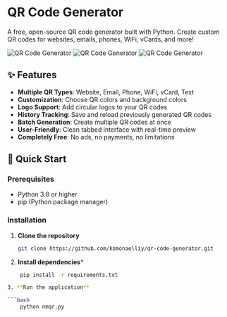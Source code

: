 # QR Code Generator

A free, open-source QR code generator built with Python. Create custom QR codes for websites, emails, phones, WiFi, vCards, and more!

![QR Code Generator](https://img.shields.io/badge/Python-3.8%2B-blue)
![QR Code Generator](https://img.shields.io/badge/License-MIT-green)
![QR Code Generator](https://img.shields.io/badge/Platform-Windows%20%7C%20Mac%20%7C%20Linux-lightgrey)

## ✨ Features

- **Multiple QR Types**: Website, Email, Phone, WiFi, vCard, Text
- **Customization**: Choose QR colors and background colors
- **Logo Support**: Add circular logos to your QR codes
- **History Tracking**: Save and reload previously generated QR codes
- **Batch Generation**: Create multiple QR codes at once
- **User-Friendly**: Clean tabbed interface with real-time preview
- **Completely Free**: No ads, no payments, no limitations

## 🚀 Quick Start

### Prerequisites
- Python 3.8 or higher
- pip (Python package manager)

### Installation

1. **Clone the repository**
   ```bash
   git clone https://github.com/komonaelliy/qr-code-generator.git
2. **Install dependencies***

```bash
    pip install -r requirements.txt

3. **Run the application**

```bash
    python nmqr.py
